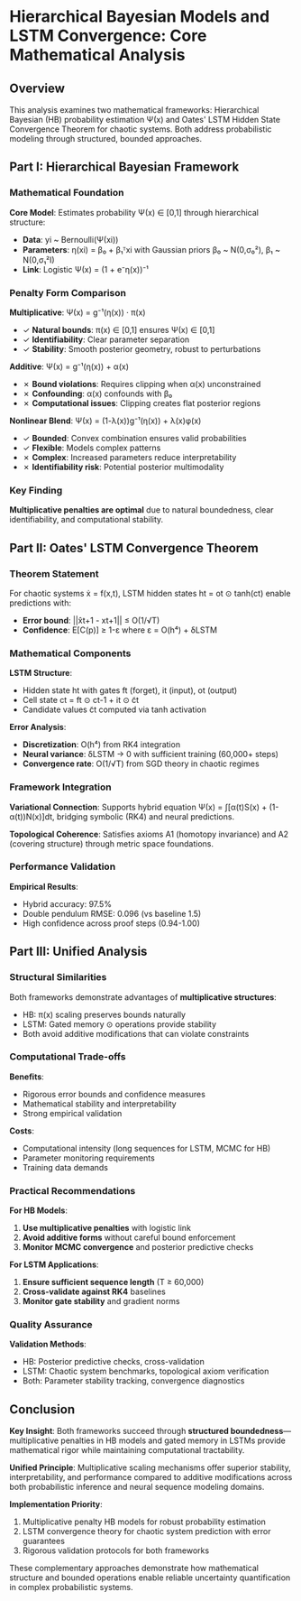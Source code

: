 # Hierarchical Bayesian Models and LSTM Convergence: Core Mathematical Analysis

## Overview

This analysis examines two mathematical frameworks: Hierarchical Bayesian (HB) probability estimation Ψ(x) and Oates' LSTM Hidden State Convergence Theorem for chaotic systems. Both address probabilistic modeling through structured, bounded approaches.

## Part I: Hierarchical Bayesian Framework

### Mathematical Foundation

**Core Model**: Estimates probability Ψ(x) ∈ [0,1] through hierarchical structure:
- **Data**: yi ~ Bernoulli(Ψ(xi))
- **Parameters**: η(xi) = β₀ + β₁ᵀxi with Gaussian priors β₀ ~ N(0,σ₀²), β₁ ~ N(0,σ₁²I)
- **Link**: Logistic Ψ(x) = (1 + e⁻η(x))⁻¹

### Penalty Form Comparison

**Multiplicative**: Ψ(x) = g⁻¹(η(x)) · π(x)
- ✓ **Natural bounds**: π(x) ∈ [0,1] ensures Ψ(x) ∈ [0,1]
- ✓ **Identifiability**: Clear parameter separation
- ✓ **Stability**: Smooth posterior geometry, robust to perturbations

**Additive**: Ψ(x) = g⁻¹(η(x)) + α(x)
- ✗ **Bound violations**: Requires clipping when α(x) unconstrained
- ✗ **Confounding**: α(x) confounds with β₀
- ✗ **Computational issues**: Clipping creates flat posterior regions

**Nonlinear Blend**: Ψ(x) = (1-λ(x))g⁻¹(η(x)) + λ(x)φ(x)
- ✓ **Bounded**: Convex combination ensures valid probabilities
- ✓ **Flexible**: Models complex patterns
- ✗ **Complex**: Increased parameters reduce interpretability
- ✗ **Identifiability risk**: Potential posterior multimodality

### Key Finding
**Multiplicative penalties are optimal** due to natural boundedness, clear identifiability, and computational stability.

## Part II: Oates' LSTM Convergence Theorem

### Theorem Statement

For chaotic systems ẋ = f(x,t), LSTM hidden states ht = ot ⊙ tanh(ct) enable predictions with:
- **Error bound**: ||x̂t+1 - xt+1|| ≤ O(1/√T)
- **Confidence**: E[C(p)] ≥ 1-ε where ε = O(h⁴) + δLSTM

### Mathematical Components

**LSTM Structure**:
- Hidden state ht with gates ft (forget), it (input), ot (output)
- Cell state ct = ft ⊙ ct-1 + it ⊙ c̃t
- Candidate values c̃t computed via tanh activation

**Error Analysis**:
- **Discretization**: O(h⁴) from RK4 integration
- **Neural variance**: δLSTM → 0 with sufficient training (60,000+ steps)
- **Convergence rate**: O(1/√T) from SGD theory in chaotic regimes

### Framework Integration

**Variational Connection**: Supports hybrid equation Ψ(x) = ∫[α(t)S(x) + (1-α(t))N(x)]dt, bridging symbolic (RK4) and neural predictions.

**Topological Coherence**: Satisfies axioms A1 (homotopy invariance) and A2 (covering structure) through metric space foundations.

### Performance Validation

**Empirical Results**: 
- Hybrid accuracy: 97.5%
- Double pendulum RMSE: 0.096 (vs baseline 1.5)
- High confidence across proof steps (0.94-1.00)

## Part III: Unified Analysis

### Structural Similarities

Both frameworks demonstrate advantages of **multiplicative structures**:
- HB: π(x) scaling preserves bounds naturally
- LSTM: Gated memory ⊙ operations provide stability
- Both avoid additive modifications that can violate constraints

### Computational Trade-offs

**Benefits**:
- Rigorous error bounds and confidence measures
- Mathematical stability and interpretability
- Strong empirical validation

**Costs**:
- Computational intensity (long sequences for LSTM, MCMC for HB)
- Parameter monitoring requirements
- Training data demands

### Practical Recommendations

**For HB Models**:
1. **Use multiplicative penalties** with logistic link
2. **Avoid additive forms** without careful bound enforcement
3. **Monitor MCMC convergence** and posterior predictive checks

**For LSTM Applications**:
1. **Ensure sufficient sequence length** (T ≥ 60,000)
2. **Cross-validate against RK4** baselines
3. **Monitor gate stability** and gradient norms

### Quality Assurance

**Validation Methods**:
- HB: Posterior predictive checks, cross-validation
- LSTM: Chaotic system benchmarks, topological axiom verification
- Both: Parameter stability tracking, convergence diagnostics

## Conclusion

**Key Insight**: Both frameworks succeed through **structured boundedness**—multiplicative penalties in HB models and gated memory in LSTMs provide mathematical rigor while maintaining computational tractability.

**Unified Principle**: Multiplicative scaling mechanisms offer superior stability, interpretability, and performance compared to additive modifications across both probabilistic inference and neural sequence modeling domains.

**Implementation Priority**: 
1. Multiplicative penalty HB models for robust probability estimation
2. LSTM convergence theory for chaotic system prediction with error guarantees
3. Rigorous validation protocols for both frameworks

These complementary approaches demonstrate how mathematical structure and bounded operations enable reliable uncertainty quantification in complex probabilistic systems.